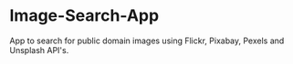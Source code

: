 # Image-Search-App

App to search for public domain images using Flickr, Pixabay, Pexels and Unsplash API's.
